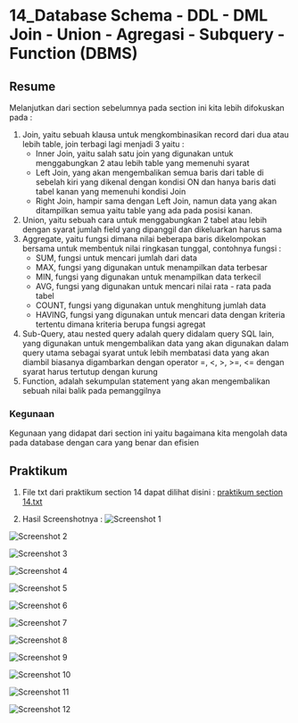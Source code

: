# **14_Database Schema - DDL - DML Join - Union - Agregasi - Subquery - Function (DBMS)**

## Resume
Melanjutkan dari section sebelumnya pada section ini kita lebih difokuskan pada :
1. Join, yaitu sebuah klausa untuk mengkombinasikan record dari dua atau lebih table, join terbagi lagi menjadi 3 yaitu :
    - Inner Join, yaitu salah satu join yang digunakan untuk menggabungkan 2 atau lebih table yang memenuhi syarat
    - Left Join, yang akan mengembalikan semua baris dari table di sebelah kiri yang dikenal dengan kondisi ON dan hanya baris dati tabel kanan yang memenuhi kondisi Join
    - Right Join, hampir sama dengan Left Join, namun data yang akan ditampilkan semua yaitu table yang ada pada posisi kanan.
2. Union, yaitu sebuah cara untuk menggabungkan 2 tabel atau lebih dengan syarat jumlah field yang dipanggil dan dikeluarkan harus sama
3. Aggregate, yaitu fungsi dimana nilai beberapa baris dikelompokan bersama untuk membentuk nilai ringkasan tunggal, contohnya fungsi :
    - SUM, fungsi untuk mencari jumlah dari data
    - MAX, fungsi yang digunakan untuk menampilkan data terbesar
    - MIN, fungsi yang digunakan untuk menampilkan data terkecil
    - AVG, fungsi yang digunakan untuk mencari nilai rata - rata pada tabel
    - COUNT, fungsi yang digunakan untuk menghitung jumlah data
    - HAVING, fungsi yang digunakan untuk mencari data dengan kriteria tertentu dimana kriteria berupa fungsi agregat
4. Sub-Query, atau nested query adalah query didalam query SQL lain, yang digunakan untuk mengembalikan data yang akan digunakan dalam query utama sebagai syarat untuk lebih membatasi data yang akan diambil biasanya digambarkan dengan operator =, <, >, >=, <= dengan syarat harus tertutup dengan kurung
5. Function, adalah sekumpulan statement yang akan mengembalikan sebuah nilai balik pada pemanggilnya 

### Kegunaan
Kegunaan yang didapat dari section ini yaitu bagaimana kita mengolah data pada database dengan cara yang benar dan efisien

## **Praktikum**
1. File txt dari praktikum section 14 dapat dilihat disini : [praktikum section 14.txt](https://github.com/RakhaRafifA/Java-Spring-Boot_Rakha-Rafif-Arifin/blob/5658b4ebf372d8061a6ffdbd86a164dd1b4b169a/14_Join%20-%20Union%20-%20Agregasi%20-%20Subquery%20-%20Function%20(DBMS)/praktikum/praktikum%20section%2014.txt)

2. Hasil Screenshotnya :
![Screenshot 1](https://github.com/RakhaRafifA/Java-Spring-Boot_Rakha-Rafif-Arifin/blob/5658b4ebf372d8061a6ffdbd86a164dd1b4b169a/14_Join%20-%20Union%20-%20Agregasi%20-%20Subquery%20-%20Function%20(DBMS)/screenshots/Screenshot%201%20(insert%205%20operator%20and%203%20product%20type).PNG)

![Screenshot 2](https://github.com/RakhaRafifA/Java-Spring-Boot_Rakha-Rafif-Arifin/blob/5658b4ebf372d8061a6ffdbd86a164dd1b4b169a/14_Join%20-%20Union%20-%20Agregasi%20-%20Subquery%20-%20Function%20(DBMS)/screenshots/Screenshot%202%20(INSERT%20bagian%20c,%20d%20dan%20e).PNG)

![Screenshot 3](https://github.com/RakhaRafifA/Java-Spring-Boot_Rakha-Rafif-Arifin/blob/5658b4ebf372d8061a6ffdbd86a164dd1b4b169a/14_Join%20-%20Union%20-%20Agregasi%20-%20Subquery%20-%20Function%20(DBMS)/screenshots/Screenshot%203%20(INSERT%20bagian%20f).PNG)

![Screenshot 4](https://github.com/RakhaRafifA/Java-Spring-Boot_Rakha-Rafif-Arifin/blob/5658b4ebf372d8061a6ffdbd86a164dd1b4b169a/14_Join%20-%20Union%20-%20Agregasi%20-%20Subquery%20-%20Function%20(DBMS)/screenshots/Screenshot%204%20(INSERT%20bagian%20g%20dan%20h).PNG)

![Screenshot 5](https://github.com/RakhaRafifA/Java-Spring-Boot_Rakha-Rafif-Arifin/blob/5658b4ebf372d8061a6ffdbd86a164dd1b4b169a/14_Join%20-%20Union%20-%20Agregasi%20-%20Subquery%20-%20Function%20(DBMS)/screenshots/Screenshot%205%20(INSERT%20bagian%20i).PNG)

![Screenshot 6](https://github.com/RakhaRafifA/Java-Spring-Boot_Rakha-Rafif-Arifin/blob/5658b4ebf372d8061a6ffdbd86a164dd1b4b169a/14_Join%20-%20Union%20-%20Agregasi%20-%20Subquery%20-%20Function%20(DBMS)/screenshots/Screenshot%206%20(INSERT%20bagian%20j).PNG)

![Screenshot 7](https://github.com/RakhaRafifA/Java-Spring-Boot_Rakha-Rafif-Arifin/blob/5658b4ebf372d8061a6ffdbd86a164dd1b4b169a/14_Join%20-%20Union%20-%20Agregasi%20-%20Subquery%20-%20Function%20(DBMS)/screenshots/Screenshot%207%20(SELECT%20bagian%20a%20dan%20b).PNG)

![Screenshot 8](https://github.com/RakhaRafifA/Java-Spring-Boot_Rakha-Rafif-Arifin/blob/5658b4ebf372d8061a6ffdbd86a164dd1b4b169a/14_Join%20-%20Union%20-%20Agregasi%20-%20Subquery%20-%20Function%20(DBMS)/screenshots/Screenshot%208%20(SELECT%20bagian%20c,%20d,%20e%20dan%20f).PNG)

![Screenshot 9](https://github.com/RakhaRafifA/Java-Spring-Boot_Rakha-Rafif-Arifin/blob/5658b4ebf372d8061a6ffdbd86a164dd1b4b169a/14_Join%20-%20Union%20-%20Agregasi%20-%20Subquery%20-%20Function%20(DBMS)/screenshots/Screenshot%209%20(UPDATE%20bagian%20a%20dan%20b).PNG)

![Screenshot 10](https://github.com/RakhaRafifA/Java-Spring-Boot_Rakha-Rafif-Arifin/blob/5658b4ebf372d8061a6ffdbd86a164dd1b4b169a/14_Join%20-%20Union%20-%20Agregasi%20-%20Subquery%20-%20Function%20(DBMS)/screenshots/Screenshot%2010%20(DELETE%20bagian%20a%20dan%20b).PNG)

![Screenshot 11](https://github.com/RakhaRafifA/Java-Spring-Boot_Rakha-Rafif-Arifin/blob/5658b4ebf372d8061a6ffdbd86a164dd1b4b169a/14_Join%20-%20Union%20-%20Agregasi%20-%20Subquery%20-%20Function%20(DBMS)/screenshots/Screenshot%2011%20(JOIN%20bagian%201,2,3,dan%204).PNG)

![Screenshot 12](https://github.com/RakhaRafifA/Java-Spring-Boot_Rakha-Rafif-Arifin/blob/5658b4ebf372d8061a6ffdbd86a164dd1b4b169a/14_Join%20-%20Union%20-%20Agregasi%20-%20Subquery%20-%20Function%20(DBMS)/screenshots/Screenshot%2012%20(JOIN%20bagian%205).PNG)
